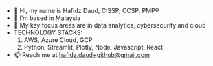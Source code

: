 - 👋 Hi, my name is Hafidz Daud, CISSP, CCSP, PMP®
- 🌱 I’m based in Malaysia
- 👾 My key focus areas are in data analytics, cybersecurity and cloud
- TECHNOLOGY STACKS:
  1. AWS, Azure Cloud, GCP
  2. Python, Streamlit, Plotly, Node, Javascript, React
- 📫 Reach me at hafidz.daud+github@gmail.com

<!---
Work In Progress
--->
